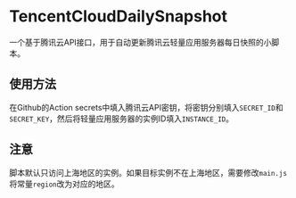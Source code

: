 # TencentCloudDailySnapshot
一个基于腾讯云API接口，用于自动更新腾讯云轻量应用服务器每日快照的小脚本。
## 使用方法
在Github的Action secrets中填入腾讯云API密钥，将密钥分别填入`SECRET_ID`和`SECRET_KEY`，然后将轻量应用服务器的实例ID填入`INSTANCE_ID`。
## 注意
脚本默认只访问上海地区的实例。如果目标实例不在上海地区，需要修改`main.js`将常量`region`改为对应的地区。
